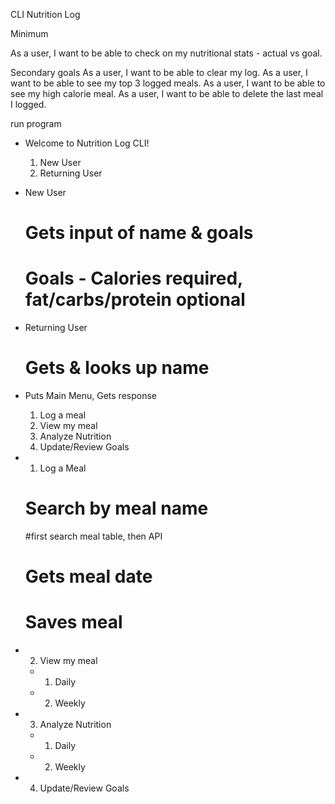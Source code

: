 CLI Nutrition Log

Minimum
<!-- As a user, I want to be able to search for my meal and receive nutrition info. -->
<!-- As a user, I want to be able to log my meals by date. -->
<!-- As a user, I want to be able to "log in" using my name. -->
<!-- As a user, I want to be able to set a daily calorie goal. -->
<!-- As a user, I want to be able to review my meal log. -->
As a user, I want to be able to check on my nutritional stats - actual vs goal.

Secondary goals
As a user, I want to be able to clear my log.
As a user, I want to be able to see my top 3 logged meals.
As a user, I want to be able to see my high calorie meal.
As a user, I want to be able to delete the last meal I logged.


run program
- Welcome to Nutrition Log CLI!
  1. New User
  2. Returning User

- New User
  # Gets input of name & goals
  # Goals - Calories required, fat/carbs/protein optional

- Returning User
  # Gets & looks up name

- Puts Main Menu, Gets response
  1. Log a meal
  2. View my meal
  3. Analyze Nutrition
  4. Update/Review Goals

- 1. Log a Meal
  # Search by meal name
    #first search meal table, then API
  # Gets meal date
  # Saves meal

- 2. View my meal
  - 1. Daily
  - 2. Weekly

- 3. Analyze Nutrition
  - 1. Daily
  - 2. Weekly

- 4. Update/Review Goals
